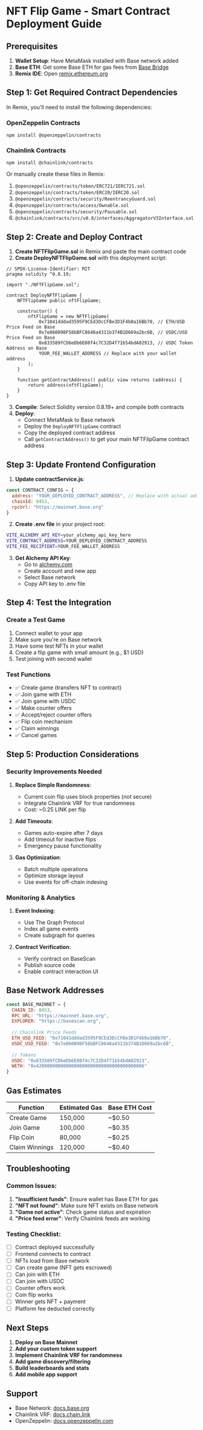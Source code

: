 # NFT Flip Game - Smart Contract Deployment Guide

## Prerequisites

1. **Wallet Setup**: Have MetaMask installed with Base network added
2. **Base ETH**: Get some Base ETH for gas fees from [Base Bridge](https://bridge.base.org/)
3. **Remix IDE**: Open [remix.ethereum.org](https://remix.ethereum.org)

## Step 1: Get Required Contract Dependencies

In Remix, you'll need to install the following dependencies:

### OpenZeppelin Contracts
```
npm install @openzeppelin/contracts
```

### Chainlink Contracts  
```
npm install @chainlink/contracts
```

Or manually create these files in Remix:

1. `@openzeppelin/contracts/token/ERC721/IERC721.sol`
2. `@openzeppelin/contracts/token/ERC20/IERC20.sol`
3. `@openzeppelin/contracts/security/ReentrancyGuard.sol`
4. `@openzeppelin/contracts/access/Ownable.sol`
5. `@openzeppelin/contracts/security/Pausable.sol`
6. `@chainlink/contracts/src/v0.8/interfaces/AggregatorV3Interface.sol`

## Step 2: Create and Deploy Contract

1. **Create NFTFlipGame.sol** in Remix and paste the main contract code
2. **Create DeployNFTFlipGame.sol** with this deployment script:

```solidity
// SPDX-License-Identifier: MIT
pragma solidity ^0.8.19;

import "./NFTFlipGame.sol";

contract DeployNFTFlipGame {
    NFTFlipGame public nftFlipGame;
    
    constructor() {
        nftFlipGame = new NFTFlipGame(
            0x71041dddad3595F9CEd3DcCFBe3D1F4b0a16Bb70, // ETH/USD Price Feed on Base
            0x7e860098F58bBFC8648a4311b374B1D669a2bc6B, // USDC/USD Price Feed on Base
            0x833589fCD6eDb6E08f4c7C32D4f71b54bdA02913, // USDC Token Address on Base
            YOUR_FEE_WALLET_ADDRESS // Replace with your wallet address
        );
    }
    
    function getContractAddress() public view returns (address) {
        return address(nftFlipGame);
    }
}
```

3. **Compile**: Select Solidity version 0.8.19+ and compile both contracts
4. **Deploy**: 
   - Connect MetaMask to Base network
   - Deploy the `DeployNFTFlipGame` contract
   - Copy the deployed contract address
   - Call `getContractAddress()` to get your main NFTFlipGame contract address

## Step 3: Update Frontend Configuration

1. **Update contractService.js**:
```javascript
const CONTRACT_CONFIG = {
  address: "YOUR_DEPLOYED_CONTRACT_ADDRESS", // Replace with actual address
  chainId: 8453,
  rpcUrl: "https://mainnet.base.org"
}
```

2. **Create .env file** in your project root:
```bash
VITE_ALCHEMY_API_KEY=your_alchemy_api_key_here
VITE_CONTRACT_ADDRESS=YOUR_DEPLOYED_CONTRACT_ADDRESS
VITE_FEE_RECIPIENT=YOUR_FEE_WALLET_ADDRESS
```

3. **Get Alchemy API Key**:
   - Go to [alchemy.com](https://alchemy.com)
   - Create account and new app
   - Select Base network
   - Copy API key to .env file

## Step 4: Test the Integration

### Create a Test Game

1. Connect wallet to your app
2. Make sure you're on Base network
3. Have some test NFTs in your wallet
4. Create a flip game with small amount (e.g., $1 USD)
5. Test joining with second wallet

### Test Functions

- ✅ Create game (transfers NFT to contract)
- ✅ Join game with ETH 
- ✅ Join game with USDC
- ✅ Make counter offers
- ✅ Accept/reject counter offers
- ✅ Flip coin mechanism
- ✅ Claim winnings
- ✅ Cancel games

## Step 5: Production Considerations

### Security Improvements Needed

1. **Replace Simple Randomness**: 
   - Current coin flip uses block properties (not secure)
   - Integrate Chainlink VRF for true randomness
   - Cost: ~0.25 LINK per flip

2. **Add Timeouts**:
   - Games auto-expire after 7 days
   - Add timeout for inactive flips
   - Emergency pause functionality

3. **Gas Optimization**:
   - Batch multiple operations
   - Optimize storage layout
   - Use events for off-chain indexing

### Monitoring & Analytics

1. **Event Indexing**:
   - Use The Graph Protocol
   - Index all game events
   - Create subgraph for queries

2. **Contract Verification**:
   - Verify contract on BaseScan
   - Publish source code
   - Enable contract interaction UI

## Base Network Addresses

```javascript
const BASE_MAINNET = {
  CHAIN_ID: 8453,
  RPC_URL: "https://mainnet.base.org",
  EXPLORER: "https://basescan.org",
  
  // Chainlink Price Feeds
  ETH_USD_FEED: "0x71041dddad3595F9CEd3DcCFBe3D1F4b0a16Bb70",
  USDC_USD_FEED: "0x7e860098F58bBFC8648a4311b374B1D669a2bc6B",
  
  // Tokens
  USDC: "0x833589fCD6eDb6E08f4c7C32D4f71b54bdA02913",
  WETH: "0x4200000000000000000000000000000000000006"
}
```

## Gas Estimates

| Function | Estimated Gas | Base ETH Cost |
|----------|---------------|---------------|  
| Create Game | 150,000 | ~$0.50 |
| Join Game | 100,000 | ~$0.35 |
| Flip Coin | 80,000 | ~$0.25 |
| Claim Winnings | 120,000 | ~$0.40 |

## Troubleshooting

### Common Issues:

1. **"Insufficient funds"**: Ensure wallet has Base ETH for gas
2. **"NFT not found"**: Make sure NFT exists on Base network
3. **"Game not active"**: Check game status and expiration
4. **"Price feed error"**: Verify Chainlink feeds are working

### Testing Checklist:

- [ ] Contract deployed successfully
- [ ] Frontend connects to contract
- [ ] NFTs load from Base network
- [ ] Can create game (NFT gets escrowed)
- [ ] Can join with ETH
- [ ] Can join with USDC  
- [ ] Counter offers work
- [ ] Coin flip works
- [ ] Winner gets NFT + payment
- [ ] Platform fee deducted correctly

## Next Steps

1. **Deploy on Base Mainnet**
2. **Add your custom token support**
3. **Implement Chainlink VRF for randomness**
4. **Add game discovery/filtering**
5. **Build leaderboards and stats**
6. **Add mobile app support**

## Support

- Base Network: [docs.base.org](https://docs.base.org)
- Chainlink VRF: [docs.chain.link](https://docs.chain.link)
- OpenZeppelin: [docs.openzeppelin.com](https://docs.openzeppelin.com) 